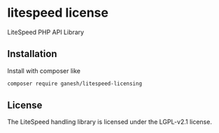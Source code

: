 # litespeed license
LiteSpeed PHP API Library

## Installation

Install with composer like

```sh
composer require ganesh/litespeed-licensing
```

## License

The LiteSpeed handling library is licensed under the LGPL-v2.1 license.